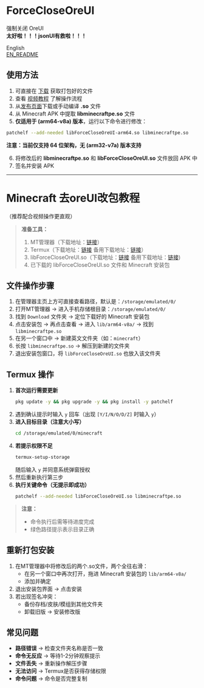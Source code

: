 # ForceCloseOreUI

强制关闭 OreUI\
**太好啦！！！jsonUI有救啦！！！**

English\
[EN_README](https://github.com/sphjsst233mc/apk-release/blob/master/EN_README.md)

## 使用方法

1. 可直接在 [下载](https://github.com/sphjsst233mc/apk-release/releases) 获取打包好的文件
2. 查看 [视频教程](https://b23.tv/7acXsHh) 了解操作流程
3. 从[发布页面](https://github.com/Yejdhi/ForceCloseOreUI-Android/releases)下载或手动编译 **.so** 文件
4. 从 Minecraft APK 中提取 **libminecraftpe.so** 文件
5. **仅适用于 (arm64-v8a) 版本**，运行以下命令进行修改：

```bash
patchelf --add-needed libForceCloseOreUI-arm64.so libminecraftpe.so
```

**注意：当前仅支持 64 位架构，无 (arm32-v7a) 版本支持**

6. 将修改后的 **libminecraftpe.so** 和 **libForceCloseOreUI.so** 文件放回 APK 中
7. 签名并安装 APK

---

# Minecraft 去oreUI改包教程

（推荐配合视频操作更直观）

> **准备工具：**
> 1. MT管理器（下载地址：[链接](https://mt2.cn/download)）
> 2. Termux（下载地址：[链接](https://f-droid.org/packages/com.termux/)
> 备用下载地址：[链接](https://bbk.endyun.ltd/alist/！打包教程(点击此处查看)/版本/com.termux_1001.apk)）
> 3. libForceCloseOreUI.so（下载地址：[链接](https://bbk.endyun.ltd/alist/！打包教程(点击此处查看)/版本/1.0.0/libForceCloseOreUI.so)
> 备用下载地址：[链接](https://gitcode.com/yinghuaji/apk-release/releases/download/版本/libForceCloseOreUI.so))
> 4. 已下载的 libForceCloseOreUI.so 文件和 Minecraft 安装包

## 文件操作步骤
1. 在管理器主页上方可直接查看路径，默认是：`/storage/emulated/0/`
2. 打开MT管理器 → 进入手机存储根目录：`/storage/emulated/0/`
3. 找到 `Download` 文件夹 → 定位下载好的 Minecraft 安装包
4. 点击安装包 → 再点击查看 → 进入 `lib/arm64-v8a/` → 找到 `libminecraftpe.so`
5. 在另一个窗口中 → 新建英文文件夹（如：`minecraft`）
6. 长按 `libminecraftpe.so` → 解压到新建的文件夹
7. 退出安装包窗口，将 `libForceCloseOreUI.so` 也放入该文件夹

## Termux 操作
1. **首次运行需要更新**  
   ```bash
   pkg update -y && pkg upgrade -y && pkg install -y patchelf
   ```
2. 遇到确认提示时输入 `y` 回车（出现 `[Y/I/N/O/D/Z]` 时输入 `y`）
3. **进入目标目录（注意大小写）**  
   ```bash
   cd /storage/emulated/0/minecraft
   ```
4. **若提示权限不足**  
   ```bash
   termux-setup-storage
   ```  
   随后输入 `y` 并同意系统弹窗授权
5. 然后重新执行第三步
6. **执行关键命令（无提示即成功）**  
   ```bash
   patchelf --add-needed libForceCloseOreUI.so libminecraftpe.so
   ```

> **注意：**
> - 命令执行后需等待进度完成
> - 绿色路径提示表示目录正确

## 重新打包安装
1. 在MT管理器中将修改后的两个.so文件，两个全往右滑：
   - 在另一个窗口中再次打开，拖进 Minecraft 安装包的 `lib/arm64-v8a/`
   - 添加并确定
2. 退出安装包界面 → 点击安装
3. 若出现签名冲突：
   - 备份存档/皮肤/模组到其他文件夹
   - 卸载旧版 → 安装修改版

## 常见问题
- **路径错误** → 检查文件夹名称是否一致
- **命令无反应** → 等待1-2分钟观察提示
- **文件丢失** → 重新操作解压步骤
- **无法访问** → Termux是否获得存储权限
- **命令问题** → 命令是否完整复制
